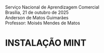 Serviço Nacional de Aprendizagem Comercial  
Brasília, 21 de outubro de 2025  
Anderson de Matos Guimarães  
Professor: Moisés Mendes de Matos

# INSTALAÇÃO MINT
